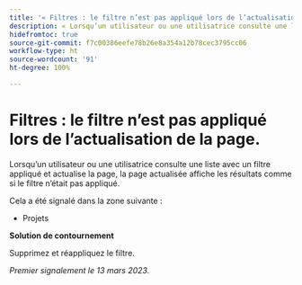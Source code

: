 ```yaml
---
title: '« Filtres : le filtre n’est pas appliqué lors de l’actualisation de la page. »'
description: « Lorsqu’un utilisateur ou une utilisatrice consulte une liste avec un filtre appliqué et actualise la page, la page actualisée affiche les résultats comme si le filtre n’était pas appliqué. »
hidefromtoc: true
source-git-commit: f7c00386eefe78b26e8a354a12b78cec3795cc06
workflow-type: ht
source-wordcount: '91'
ht-degree: 100%

---
```



# Filtres : le filtre n’est pas appliqué lors de l’actualisation de la page.

Lorsqu’un utilisateur ou une utilisatrice consulte une liste avec un filtre appliqué et actualise la page, la page actualisée affiche les résultats comme si le filtre n’était pas appliqué.

Cela a été signalé dans la zone suivante :

* Projets

**Solution de contournement**

Supprimez et réappliquez le filtre.

_Premier signalement le 13 mars 2023._

